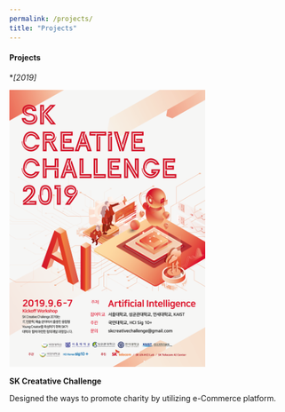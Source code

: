```yaml
---
permalink: /projects/
title: "Projects"
---
```

#### Projects
**[2019]* 


<img src="/assets/images/skcc_poster.png" width="70%" height="70%" title="skcc_poster" alt="SKCC"></img>


**SK Creatative Challenge** 

Designed the ways to promote charity by utilizing e-Commerce platform. 

